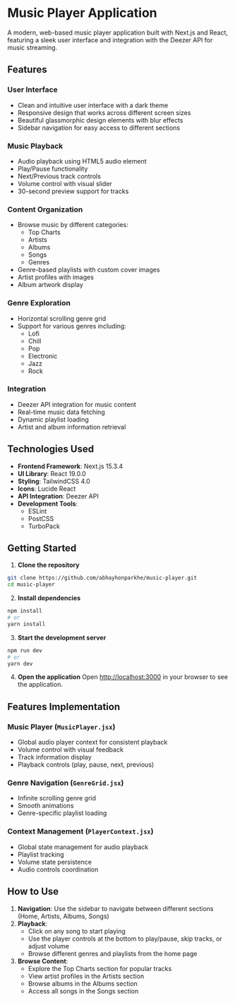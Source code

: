# Music Player Application

A modern, web-based music player application built with Next.js and React, featuring a sleek user interface and integration with the Deezer API for music streaming.

## Features

### User Interface
- Clean and intuitive user interface with a dark theme
- Responsive design that works across different screen sizes
- Beautiful glassmorphic design elements with blur effects
- Sidebar navigation for easy access to different sections

### Music Playback
- Audio playback using HTML5 audio element
- Play/Pause functionality
- Next/Previous track controls
- Volume control with visual slider
- 30-second preview support for tracks

### Content Organization
- Browse music by different categories:
  - Top Charts
  - Artists
  - Albums
  - Songs
  - Genres
- Genre-based playlists with custom cover images
- Artist profiles with images
- Album artwork display

### Genre Exploration
- Horizontal scrolling genre grid
- Support for various genres including:
  - Lofi
  - Chill
  - Pop
  - Electronic
  - Jazz
  - Rock

### Integration
- Deezer API integration for music content
- Real-time music data fetching
- Dynamic playlist loading
- Artist and album information retrieval

## Technologies Used

- **Frontend Framework**: Next.js 15.3.4
- **UI Library**: React 19.0.0
- **Styling**: TailwindCSS 4.0
- **Icons**: Lucide React
- **API Integration**: Deezer API
- **Development Tools**: 
  - ESLint
  - PostCSS
  - TurboPack

## Getting Started

1. **Clone the repository**
```bash
git clone https://github.com/abhayhonparkhe/music-player.git
cd music-player
```

2. **Install dependencies**
```bash
npm install
# or
yarn install
```

3. **Start the development server**
```bash
npm run dev
# or
yarn dev
```

4. **Open the application**
Open [http://localhost:3000](http://localhost:3000) in your browser to see the application.




## Features Implementation

### Music Player (`MusicPlayer.jsx`)
- Global audio player context for consistent playback
- Volume control with visual feedback
- Track information display
- Playback controls (play, pause, next, previous)

### Genre Navigation (`GenreGrid.jsx`)
- Infinite scrolling genre grid
- Smooth animations
- Genre-specific playlist loading

### Context Management (`PlayerContext.jsx`)
- Global state management for audio playback
- Playlist tracking
- Volume state persistence
- Audio controls coordination

## How to Use

1. **Navigation**: Use the sidebar to navigate between different sections (Home, Artists, Albums, Songs)
2. **Playback**: 
   - Click on any song to start playing
   - Use the player controls at the bottom to play/pause, skip tracks, or adjust volume
   - Browse different genres and playlists from the home page
3. **Browse Content**:
   - Explore the Top Charts section for popular tracks
   - View artist profiles in the Artists section
   - Browse albums in the Albums section
   - Access all songs in the Songs section




